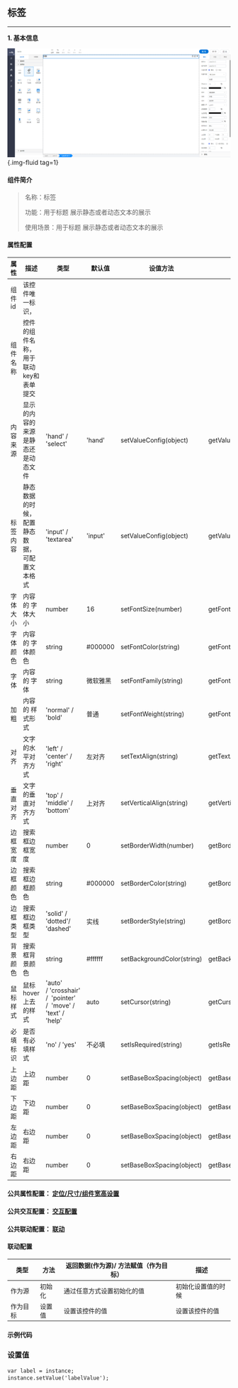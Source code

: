 <h2>标签</h2>

---

**1\. 基本信息**

![标签](../../assets/img/labelCtrl.png "标签"){.img-fluid tag=1}

#### **组件简介**

> 名称：标签
>
> 功能：用于标题 展示静态或者动态文本的展示
>
> 使用场景：用于标题 展示静态或者动态文本的展示

#### **属性配置**

| 属性     | 描述                                         | 类型                                                            | 默认值   | 设值方法                     | 取值方法                             |
| -------- | -------------------------------------------- | --------------------------------------------------------------- | -------- | ---------------------------- | ------------------------------------ |
| 组件id   | 该控件唯一标识，                             |                                                                 |          |                              |                                      |
| 组件名称 | 控件的组件名称，用于联动key和表单提交        |                                                                 |          |                              |                                      |
| 内容来源 | 显示的内容的来源是静态还是动态文件           | 'hand' / 'select'                                               | 'hand'   | setValueConfig\(object\)     | getValueConfig\(\)\.source           |
| 标签内容 | 静态数据的时候，配置静态数据，可配置文本格式 | 'input' / 'textarea'                                            | 'input'  | setValueConfig\(object\)     | getValueConfig\(\)\.valueType        |
| 字体大小 | 内容的 字体大小                              | number                                                          | 16       | setFontSize\(number\)        | getFontsize\(\)                      |
| 字体颜色 | 内容的 字体颜色                              | string                                                          | \#000000 | setFontColor\(string\)       | getFontColor\(\)                     |
| 字体     | 内容的 字体                                  | string                                                          | 微软雅黑 | setFontFamily\(string\)      | getFontFamily\(\)                    |
| 加粗     | 内容的 样式形式                              | 'normal' / 'bold'                                               | 普通     | setFontWeight\(string\)      | getFontWeight\(\)                    |
| 对齐     | 文字的水平对齐方式                           | 'left' / 'center' / 'right'                                     | 左对齐   | setTextAlign\(string\)       | getTextAlign\(\)                     |
| 垂直对齐 | 文字的垂直对齐方式                           | 'top' / 'middle' / 'bottom'                                     | 上对齐   | setVerticalAlign\(string\)   | getVerticalAlign\(\)                 |
| 边框宽度 | 搜索框边框宽度                               | number                                                          | 0        | setBorderWidth\(number\)     | getBorderWidth\(\)                   |
| 边框颜色 | 搜索框边框颜色                               | string                                                          | \#000000 | setBorderColor\(string\)     | getBorderColor\(\)                   |
| 边框类型 | 搜索框边框类型                               | 'solid' / 'dotted'/ 'dashed'                                    | 实线     | setBorderStyle\(string\)     | getBorderStyle\(\)                   |
| 背景颜色 | 搜索框背景颜色                               | string                                                          | \#ffffff | setBackgroundColor\(string\) | getBackgroundColor\(\)               |
| 鼠标样式 | 鼠标hover上去的样式                          | 'auto' / 'crosshair' /  'pointer' /  'move' /  'text' /  'help' | auto     | setCursor\(string\)          | getCursor\(\)                        |
| 必填标识 | 是否有必填样式                               | 'no' / 'yes'                                                    | 不必填   | setIsRequired\(string\)      | getIsRequired\(\)                    |
| 上边距   | 上边距                                       | number                                                          | 0        | setBaseBoxSpacing\(object\)  | getBaseBoxSpacing\(\)\.spacingTop    |
| 下边距   | 下边距                                       | number                                                          | 0        | setBaseBoxSpacing\(object\)  | getBaseBoxSpacing\(\)\.spacingBottom |
| 左边距   | 右边距                                       | number                                                          | 0        | setBaseBoxSpacing\(object\)  | getBaseBoxSpacing\(\)\.spacingLeft   |
| 右边距   | 右边距                                       | number                                                          | 0        | setBaseBoxSpacing\(object\)  | getBaseBoxSpacing\(\)\.spacingRight  |


#### **公共属性配置**： [定位/尺寸/组件宽高设置](../../../CommonIntro/commonProp.md)

#### **公共交互配置**： [交互配置](../../../CommonIntro/action.md)

#### **公共联动配置**： [联动](../../../CommonIntro/link.md)

#### **联动配置**
| 类型     | 方法   | 返回数据\(作为源\)/ 方法赋值（作为目标） | 描述               |
| -------- | ------ | ---------------------------------------- | ------------------ |
| 作为源   | 初始化 | 通过任意方式设置初始化的值               | 初始化设置值的时候 |
| 作为目标 | 设置值 | 设置该控件的值                           | 设置该控件的值     |


#### **示例代码**

### 设置值
```
var label = instance;
instance.setValue('labelValue');
```

